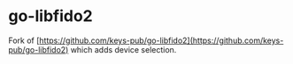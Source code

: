 # go-libfido2

Fork of [https://github.com/keys-pub/go-libfido2](https://github.com/keys-pub/go-libfido2) which adds device selection.
